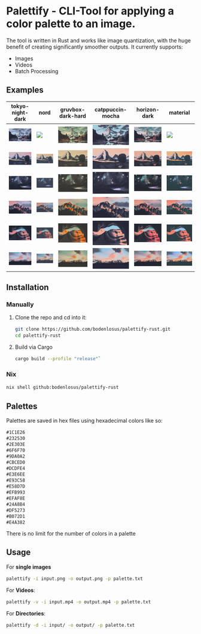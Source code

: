 
# Palettify - CLI-Tool for applying a color palette to an image.
The tool is written in Rust and works like image quantization, with the huge benefit of creating significantly smoother outputs.
It currently supports:
-  Images
-  Videos
-  Batch Processing
## Examples

|tokyo-night-dark|nord|gruvbox-dark-hard|catppuccin-mocha|horizon-dark|material|
|---|---|---|---|---|---|
|<img src="https://github.com/bodenlosus/palettify-rust/blob/master/examples/images/tokyo-night-dark/palettify-s9uee41d5ece1.png">|<img src="https://github.com/bodenlosus/palettify-rust/blob/master/examples/images/nord/palettify-s9uee41d5ece1.png">|<img src="https://github.com/bodenlosus/palettify-rust/blob/master/examples/images/gruvbox-dark-hard/palettify-s9uee41d5ece1.png">|<img src="https://github.com/bodenlosus/palettify-rust/blob/master/examples/images/catppuccin-mocha/palettify-s9uee41d5ece1.png">|<img src="https://github.com/bodenlosus/palettify-rust/blob/master/examples/images/horizon-dark/palettify-s9uee41d5ece1.png">|<img src="https://github.com/bodenlosus/palettify-rust/blob/master/examples/images/material/palettify-s9uee41d5ece1.png">|
|<img src="https://github.com/bodenlosus/palettify-rust/blob/master/examples/images/tokyo-night-dark/palettify-moe-wanders-the-rox-to-dueling-peaks-web.jpg">|<img src="https://github.com/bodenlosus/palettify-rust/blob/master/examples/images/nord/palettify-moe-wanders-the-rox-to-dueling-peaks-web.jpg">|<img src="https://github.com/bodenlosus/palettify-rust/blob/master/examples/images/gruvbox-dark-hard/palettify-moe-wanders-the-rox-to-dueling-peaks-web.jpg">|<img src="https://github.com/bodenlosus/palettify-rust/blob/master/examples/images/catppuccin-mocha/palettify-moe-wanders-the-rox-to-dueling-peaks-web.jpg">|<img src="https://github.com/bodenlosus/palettify-rust/blob/master/examples/images/horizon-dark/palettify-moe-wanders-the-rox-to-dueling-peaks-web.jpg">|<img src="https://github.com/bodenlosus/palettify-rust/blob/master/examples/images/material/palettify-moe-wanders-the-rox-to-dueling-peaks-web.jpg">|
|<img src="https://github.com/bodenlosus/palettify-rust/blob/master/examples/images/tokyo-night-dark/palettify-shahab-alizadeh-nebula.jpg">|<img src="https://github.com/bodenlosus/palettify-rust/blob/master/examples/images/nord/palettify-shahab-alizadeh-nebula.jpg">|<img src="https://github.com/bodenlosus/palettify-rust/blob/master/examples/images/gruvbox-dark-hard/palettify-shahab-alizadeh-nebula.jpg">|<img src="https://github.com/bodenlosus/palettify-rust/blob/master/examples/images/catppuccin-mocha/palettify-shahab-alizadeh-nebula.jpg">|<img src="https://github.com/bodenlosus/palettify-rust/blob/master/examples/images/horizon-dark/palettify-shahab-alizadeh-nebula.jpg">|<img src="https://github.com/bodenlosus/palettify-rust/blob/master/examples/images/material/palettify-shahab-alizadeh-nebula.jpg">|
|<img src="https://github.com/bodenlosus/palettify-rust/blob/master/examples/images/tokyo-night-dark/palettify-10-12.jpg">|<img src="https://github.com/bodenlosus/palettify-rust/blob/master/examples/images/nord/palettify-10-12.jpg">|<img src="https://github.com/bodenlosus/palettify-rust/blob/master/examples/images/gruvbox-dark-hard/palettify-10-12.jpg">|<img src="https://github.com/bodenlosus/palettify-rust/blob/master/examples/images/catppuccin-mocha/palettify-10-12.jpg">|<img src="https://github.com/bodenlosus/palettify-rust/blob/master/examples/images/horizon-dark/palettify-10-12.jpg">|<img src="https://github.com/bodenlosus/palettify-rust/blob/master/examples/images/material/palettify-10-12.jpg">|
|<img src="https://github.com/bodenlosus/palettify-rust/blob/master/examples/images/tokyo-night-dark/palettify-ashim-d-silva-WeYamle9fDM-unsplash.jpg">|<img src="https://github.com/bodenlosus/palettify-rust/blob/master/examples/images/nord/palettify-ashim-d-silva-WeYamle9fDM-unsplash.jpg">|<img src="https://github.com/bodenlosus/palettify-rust/blob/master/examples/images/gruvbox-dark-hard/palettify-ashim-d-silva-WeYamle9fDM-unsplash.jpg">|<img src="https://github.com/bodenlosus/palettify-rust/blob/master/examples/images/catppuccin-mocha/palettify-ashim-d-silva-WeYamle9fDM-unsplash.jpg">|<img src="https://github.com/bodenlosus/palettify-rust/blob/master/examples/images/horizon-dark/palettify-ashim-d-silva-WeYamle9fDM-unsplash.jpg">|<img src="https://github.com/bodenlosus/palettify-rust/blob/master/examples/images/material/palettify-ashim-d-silva-WeYamle9fDM-unsplash.jpg">|
|<img src="https://github.com/bodenlosus/palettify-rust/blob/master/examples/images/tokyo-night-dark/palettify-s-b-vonlanthen-A8iLzX6OddM-unsplash.jpg">|<img src="https://github.com/bodenlosus/palettify-rust/blob/master/examples/images/nord/palettify-s-b-vonlanthen-A8iLzX6OddM-unsplash.jpg">|<img src="https://github.com/bodenlosus/palettify-rust/blob/master/examples/images/gruvbox-dark-hard/palettify-s-b-vonlanthen-A8iLzX6OddM-unsplash.jpg">|<img src="https://github.com/bodenlosus/palettify-rust/blob/master/examples/images/catppuccin-mocha/palettify-s-b-vonlanthen-A8iLzX6OddM-unsplash.jpg">|<img src="https://github.com/bodenlosus/palettify-rust/blob/master/examples/images/horizon-dark/palettify-s-b-vonlanthen-A8iLzX6OddM-unsplash.jpg">|<img src="https://github.com/bodenlosus/palettify-rust/blob/master/examples/images/material/palettify-s-b-vonlanthen-A8iLzX6OddM-unsplash.jpg">|



##  Installation
### Manually
1. Clone the repo and cd into it:

   ```sh
   git clone https://github.com/bodenlosus/palettify-rust.git
   cd palettify-rust
   ```

3. Build via Cargo

   ```sh
   cargo build --profile "release"`
   ```

### Nix

```sh 
nix shell github:bodenlosus/palettify-rust
```

## Palettes
Palettes are saved in hex files using hexadecimal colors like so:

```
#1C1E26
#232530
#2E303E
#6F6F70
#9DA0A2
#CBCED0
#DCDFE4
#E3E6EE
#E93C58
#E58D7D
#EFB993
#EFAF8E
#24A8B4
#DF5273
#B072D1
#E4A382
```
There is no limit for the number of colors in a palette

## Usage
For **single images**

```sh
palettify -i input.png -o output.png -p palette.txt
```

For **Videos**:

``` sh
palettify -v -i input.mp4 -o output.mp4 -p palette.txt
```

For **Directories**:

```sh
palettify -d -i input/ -o output/ -p palette.txt
```


